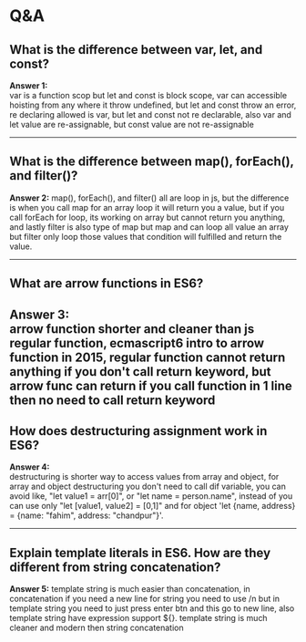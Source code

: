 # Q&A

## What is the difference between var, let, and const?
**Answer 1:**  
var is a function scop but let and const is block scope, var can accessible hoisting from any where it throw undefined, but let and const throw an error, re declaring allowed is var, but let and const not re declarable, also var and let value are re-assignable, but const value are not re-assignable 

---

## What is the difference between map(), forEach(), and filter()?
**Answer 2:** 
map(), forEach(), and filter() all are loop in js, but the difference is when you call map for an array loop it will return you a value, but if you call forEach for loop, its working on array but cannot return you anything, and lastly filter is also type of map but map and can loop all value an array but filter only loop those values that condition will fulfilled and return the value.

---

## What are arrow functions in ES6?
**Answer 3:**  
arrow function shorter and cleaner than js regular function, ecmascript6 intro to arrow function in 2015, regular function cannot return anything if you don't call return keyword, but arrow func can return if you call function in 1 line then no need to call return keyword
---

## How does destructuring assignment work in ES6?
**Answer 4:**  
destructuring is shorter way to access values from array and object, for array and object destructuring you don't need to call dif variable, you can avoid like, "let value1 = arr[0]", or "let name = person.name", instead of you can use only "let [value1, value2] = [0,1]" and for object 'let {name, address} = {name: "fahim", address: "chandpur"}'.

---

## Explain template literals in ES6. How are they different from string concatenation?
**Answer 5:** 
template string is much easier than concatenation, in concatenation if you need a new line for string you need to use /n but in template string you need to just press enter btn and this go to new line, also template string have expression support ${}. template string is much cleaner and modern then string concatenation
